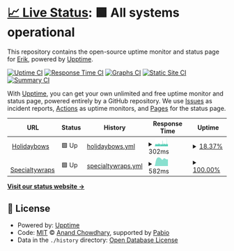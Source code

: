 # [📈 Live Status](https://HolidayES.github.io/upptime): <!--live status--> **🟩 All systems operational**

This repository contains the open-source uptime monitor and status page for [Erik](https://HolidayES.github.io/upptime), powered by [Upptime](https://github.com/upptime/upptime).

[![Uptime CI](https://github.com/HolidayES/upptime/workflows/Uptime%20CI/badge.svg)](https://github.com/HolidayES/upptime/actions?query=workflow%3A%22Uptime+CI%22)
[![Response Time CI](https://github.com/HolidayES/upptime/workflows/Response%20Time%20CI/badge.svg)](https://github.com/HolidayES/upptime/actions?query=workflow%3A%22Response+Time+CI%22)
[![Graphs CI](https://github.com/HolidayES/upptime/workflows/Graphs%20CI/badge.svg)](https://github.com/HolidayES/upptime/actions?query=workflow%3A%22Graphs+CI%22)
[![Static Site CI](https://github.com/HolidayES/upptime/workflows/Static%20Site%20CI/badge.svg)](https://github.com/HolidayES/upptime/actions?query=workflow%3A%22Static+Site+CI%22)
[![Summary CI](https://github.com/HolidayES/upptime/workflows/Summary%20CI/badge.svg)](https://github.com/HolidayES/upptime/actions?query=workflow%3A%22Summary+CI%22)

With [Upptime](https://upptime.js.org), you can get your own unlimited and free uptime monitor and status page, powered entirely by a GitHub repository. We use [Issues](https://github.com/HolidayES/upptime/issues) as incident reports, [Actions](https://github.com/HolidayES/upptime/actions) as uptime monitors, and [Pages](https://HolidayES.github.io/upptime) for the status page.

<!--start: status pages-->
<!-- This summary is generated by Upptime (https://github.com/upptime/upptime) -->
<!-- Do not edit this manually, your changes will be overwritten -->
<!-- prettier-ignore -->
| URL | Status | History | Response Time | Uptime |
| --- | ------ | ------- | ------------- | ------ |
| <img alt="" src="https://icons.duckduckgo.com/ip3/www.holidaybows.com.ico" height="13"> [Holidaybows](https://www.holidaybows.com) | 🟩 Up | [holidaybows.yml](https://github.com/HolidayES/upptime/commits/HEAD/history/holidaybows.yml) | <details><summary><img alt="Response time graph" src="./graphs/holidaybows/response-time-week.png" height="20"> 302ms</summary><br><a href="https://HolidayES.github.io/upptime/history/holidaybows"><img alt="Response time 292" src="https://img.shields.io/endpoint?url=https%3A%2F%2Fraw.githubusercontent.com%2FHolidayES%2Fupptime%2FHEAD%2Fapi%2Fholidaybows%2Fresponse-time.json"></a><br><a href="https://HolidayES.github.io/upptime/history/holidaybows"><img alt="24-hour response time 310" src="https://img.shields.io/endpoint?url=https%3A%2F%2Fraw.githubusercontent.com%2FHolidayES%2Fupptime%2FHEAD%2Fapi%2Fholidaybows%2Fresponse-time-day.json"></a><br><a href="https://HolidayES.github.io/upptime/history/holidaybows"><img alt="7-day response time 302" src="https://img.shields.io/endpoint?url=https%3A%2F%2Fraw.githubusercontent.com%2FHolidayES%2Fupptime%2FHEAD%2Fapi%2Fholidaybows%2Fresponse-time-week.json"></a><br><a href="https://HolidayES.github.io/upptime/history/holidaybows"><img alt="30-day response time 292" src="https://img.shields.io/endpoint?url=https%3A%2F%2Fraw.githubusercontent.com%2FHolidayES%2Fupptime%2FHEAD%2Fapi%2Fholidaybows%2Fresponse-time-month.json"></a><br><a href="https://HolidayES.github.io/upptime/history/holidaybows"><img alt="1-year response time 292" src="https://img.shields.io/endpoint?url=https%3A%2F%2Fraw.githubusercontent.com%2FHolidayES%2Fupptime%2FHEAD%2Fapi%2Fholidaybows%2Fresponse-time-year.json"></a></details> | <details><summary><a href="https://HolidayES.github.io/upptime/history/holidaybows">18.37%</a></summary><a href="https://HolidayES.github.io/upptime/history/holidaybows"><img alt="All-time uptime 6.57%" src="https://img.shields.io/endpoint?url=https%3A%2F%2Fraw.githubusercontent.com%2FHolidayES%2Fupptime%2FHEAD%2Fapi%2Fholidaybows%2Fuptime.json"></a><br><a href="https://HolidayES.github.io/upptime/history/holidaybows"><img alt="24-hour uptime 33.66%" src="https://img.shields.io/endpoint?url=https%3A%2F%2Fraw.githubusercontent.com%2FHolidayES%2Fupptime%2FHEAD%2Fapi%2Fholidaybows%2Fuptime-day.json"></a><br><a href="https://HolidayES.github.io/upptime/history/holidaybows"><img alt="7-day uptime 18.37%" src="https://img.shields.io/endpoint?url=https%3A%2F%2Fraw.githubusercontent.com%2FHolidayES%2Fupptime%2FHEAD%2Fapi%2Fholidaybows%2Fuptime-week.json"></a><br><a href="https://HolidayES.github.io/upptime/history/holidaybows"><img alt="30-day uptime 6.57%" src="https://img.shields.io/endpoint?url=https%3A%2F%2Fraw.githubusercontent.com%2FHolidayES%2Fupptime%2FHEAD%2Fapi%2Fholidaybows%2Fuptime-month.json"></a><br><a href="https://HolidayES.github.io/upptime/history/holidaybows"><img alt="1-year uptime 6.57%" src="https://img.shields.io/endpoint?url=https%3A%2F%2Fraw.githubusercontent.com%2FHolidayES%2Fupptime%2FHEAD%2Fapi%2Fholidaybows%2Fuptime-year.json"></a></details>
| <img alt="" src="https://icons.duckduckgo.com/ip3/www.specialtywraps.com.ico" height="13"> [Specialtywraps](https://www.specialtywraps.com) | 🟩 Up | [specialtywraps.yml](https://github.com/HolidayES/upptime/commits/HEAD/history/specialtywraps.yml) | <details><summary><img alt="Response time graph" src="./graphs/specialtywraps/response-time-week.png" height="20"> 582ms</summary><br><a href="https://HolidayES.github.io/upptime/history/specialtywraps"><img alt="Response time 580" src="https://img.shields.io/endpoint?url=https%3A%2F%2Fraw.githubusercontent.com%2FHolidayES%2Fupptime%2FHEAD%2Fapi%2Fspecialtywraps%2Fresponse-time.json"></a><br><a href="https://HolidayES.github.io/upptime/history/specialtywraps"><img alt="24-hour response time 529" src="https://img.shields.io/endpoint?url=https%3A%2F%2Fraw.githubusercontent.com%2FHolidayES%2Fupptime%2FHEAD%2Fapi%2Fspecialtywraps%2Fresponse-time-day.json"></a><br><a href="https://HolidayES.github.io/upptime/history/specialtywraps"><img alt="7-day response time 582" src="https://img.shields.io/endpoint?url=https%3A%2F%2Fraw.githubusercontent.com%2FHolidayES%2Fupptime%2FHEAD%2Fapi%2Fspecialtywraps%2Fresponse-time-week.json"></a><br><a href="https://HolidayES.github.io/upptime/history/specialtywraps"><img alt="30-day response time 580" src="https://img.shields.io/endpoint?url=https%3A%2F%2Fraw.githubusercontent.com%2FHolidayES%2Fupptime%2FHEAD%2Fapi%2Fspecialtywraps%2Fresponse-time-month.json"></a><br><a href="https://HolidayES.github.io/upptime/history/specialtywraps"><img alt="1-year response time 580" src="https://img.shields.io/endpoint?url=https%3A%2F%2Fraw.githubusercontent.com%2FHolidayES%2Fupptime%2FHEAD%2Fapi%2Fspecialtywraps%2Fresponse-time-year.json"></a></details> | <details><summary><a href="https://HolidayES.github.io/upptime/history/specialtywraps">100.00%</a></summary><a href="https://HolidayES.github.io/upptime/history/specialtywraps"><img alt="All-time uptime 100.00%" src="https://img.shields.io/endpoint?url=https%3A%2F%2Fraw.githubusercontent.com%2FHolidayES%2Fupptime%2FHEAD%2Fapi%2Fspecialtywraps%2Fuptime.json"></a><br><a href="https://HolidayES.github.io/upptime/history/specialtywraps"><img alt="24-hour uptime 100.00%" src="https://img.shields.io/endpoint?url=https%3A%2F%2Fraw.githubusercontent.com%2FHolidayES%2Fupptime%2FHEAD%2Fapi%2Fspecialtywraps%2Fuptime-day.json"></a><br><a href="https://HolidayES.github.io/upptime/history/specialtywraps"><img alt="7-day uptime 100.00%" src="https://img.shields.io/endpoint?url=https%3A%2F%2Fraw.githubusercontent.com%2FHolidayES%2Fupptime%2FHEAD%2Fapi%2Fspecialtywraps%2Fuptime-week.json"></a><br><a href="https://HolidayES.github.io/upptime/history/specialtywraps"><img alt="30-day uptime 100.00%" src="https://img.shields.io/endpoint?url=https%3A%2F%2Fraw.githubusercontent.com%2FHolidayES%2Fupptime%2FHEAD%2Fapi%2Fspecialtywraps%2Fuptime-month.json"></a><br><a href="https://HolidayES.github.io/upptime/history/specialtywraps"><img alt="1-year uptime 100.00%" src="https://img.shields.io/endpoint?url=https%3A%2F%2Fraw.githubusercontent.com%2FHolidayES%2Fupptime%2FHEAD%2Fapi%2Fspecialtywraps%2Fuptime-year.json"></a></details>

<!--end: status pages-->

[**Visit our status website →**](https://HolidayES.github.io/upptime)

## 📄 License

- Powered by: [Upptime](https://github.com/upptime/upptime)
- Code: [MIT](./LICENSE) © [Anand Chowdhary](https://anandchowdhary.com), supported by [Pabio](https://pabio.com)
- Data in the `./history` directory: [Open Database License](https://opendatacommons.org/licenses/odbl/1-0/)
